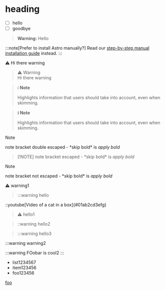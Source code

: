 # heading

- [ ] hello
- [ ] goodbye

> **Warning:**
Hello

:::note[Prefer to install Astro manually?]
Read our [step-by-step manual installation guide](/en/install/manual/) instead.
:::

:warning: Hi there warning

> :warning: Warning\
> Hi there warning

> :information_source: **Note**
> 
> Highlights information that users should take into account, even when skimming.

> **:information_source: Note**
> 
> Highlights information that users should take into account, even when skimming.

> [!NOTE]
> note bracket double escaped - \*skip bold\* is *apply bold*

> \[!NOTE]
> note bracket escaped - \*skip bold\* is *apply bold*

> [!NOTE]
> note bracket not escaped - \*skip bold\* is *apply bold*

:warning: warning1

> :::warning hello

::youtube[Video of a cat in a box]{#01ab2cd3efg}

> :warning: hello1

> ::warning hello2

> :::warning hello3


:::warning warning2

:::warning
FOobar is cool2
:::

- list1234567
- item123456
- foo123456

[foo](https://www.me.com?foo=a&b=bar)
